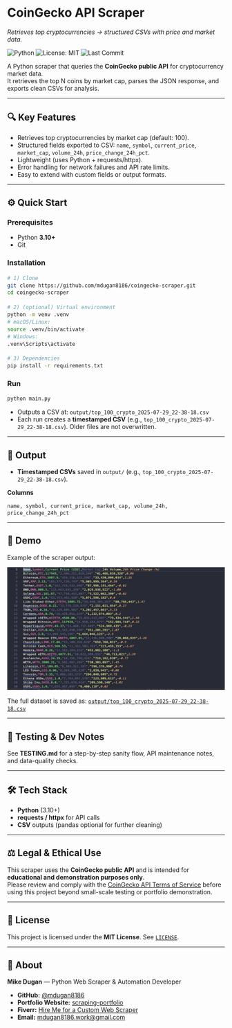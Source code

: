# CoinGecko API Scraper

_Retrieves top cryptocurrencies → structured CSVs with price and market data._

![Python](https://img.shields.io/badge/python-3.10%2B-blue)
![License: MIT](https://img.shields.io/badge/License-MIT-green.svg)
![Last Commit](https://img.shields.io/github/last-commit/mdugan8186/coingecko-scraper)

A Python scraper that queries the **CoinGecko public API** for cryptocurrency market data.  
It retrieves the top N coins by market cap, parses the JSON response, and exports clean CSVs for analysis.

---

## 🔍 Key Features

- Retrieves top cryptocurrencies by market cap (default: 100).
- Structured fields exported to CSV: `name`, `symbol`, `current_price`, `market_cap`, `volume_24h`, `price_change_24h_pct`.
- Lightweight (uses Python + requests/httpx).
- Error handling for network failures and API rate limits.
- Easy to extend with custom fields or output formats.

---

## ⚙️ Quick Start

### Prerequisites

- Python **3.10+**
- Git

### Installation

```bash
# 1) Clone
git clone https://github.com/mdugan8186/coingecko-scraper.git
cd coingecko-scraper

# 2) (optional) Virtual environment
python -m venv .venv
# macOS/Linux:
source .venv/bin/activate
# Windows:
.venv\Scripts\activate

# 3) Dependencies
pip install -r requirements.txt
```

### Run

```bash
python main.py
```

- Outputs a CSV at: `output/top_100_crypto_2025-07-29_22-38-18.csv`
- Each run creates a **timestamped CSV** (e.g., `top_100_crypto_2025-07-29_22-38-18.csv`). Older files are not overwritten.

---

## 📁 Output

- **Timestamped CSVs** saved in `output/` (e.g., `top_100_crypto_2025-07-29_22-38-18.csv`).

**Columns**

```
name, symbol, current_price, market_cap, volume_24h, price_change_24h_pct
```

---

## 🎥 Demo

Example of the scraper output:

![CoinGecko Output](media/coingecko-scraper.png)

The full dataset is saved as: [`output/top_100_crypto_2025-07-29_22-38-18.csv`](output/top_100_crypto_2025-07-29_22-38-18.csv)

---

## 🧪 Testing & Dev Notes

See **TESTING.md** for a step-by-step sanity flow, API maintenance notes, and data-quality checks.

---

## 🛠️ Tech Stack

- **Python** (3.10+)
- **requests / httpx** for API calls
- **CSV** outputs (pandas optional for further cleaning)

---

## ⚖️ Legal & Ethical Use

This scraper uses the **CoinGecko public API** and is intended for **educational and demonstration purposes only**.  
Please review and comply with the [CoinGecko API Terms of Service](https://www.coingecko.com/en/api) before using this project beyond small-scale testing or portfolio demonstration.

---

## 📄 License

This project is licensed under the **MIT License**. See [`LICENSE`](./LICENSE).

---

## 👤 About

**Mike Dugan** — Python Web Scraper & Automation Developer

- **GitHub:** [@mdugan8186](https://github.com/mdugan8186)
- **Portfolio Website:** [scraping-portfolio](https://mdugan8186.github.io/scraping-portfolio/)
- **Fiverr:** [Hire Me for a Custom Web Scraper](https://www.fiverr.com/s/99aN6vA)
- **Email:** [mdugan8186.work@gmail.com](mailto:mdugan8186.work@gmail.com)
